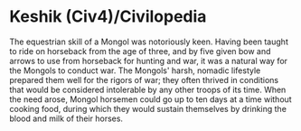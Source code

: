 # Keshik (Civ4)/Civilopedia

The equestrian skill of a Mongol was notoriously keen. Having been taught to ride on horseback from the age of three, and by five given bow and arrows to use from horseback for hunting and war, it was a natural way for the Mongols to conduct war. The Mongols' harsh, nomadic lifestyle prepared them well for the rigors of war; they often thrived in conditions that would be considered intolerable by any other troops of its time. When the need arose, Mongol horsemen could go up to ten days at a time without cooking food, during which they would sustain themselves by drinking the blood and milk of their horses.